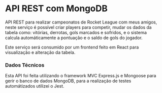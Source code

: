# API REST com MongoDB 
API REST para realizar campeonatos de Rocket League com meus amigos, neste serviço é possível criar players para competir, mudar os dados da tabela como: vitórias, derrotas, gols marcados e sofridos, e o sistema calcula automáticamente a pontuação e o saldo de gols do jogador.

Este serviço será consumido por um frontend feito em React para visualização e alteração da tabela.

### Dados Técnicos 

Esta API foi feita utilizando o framework MVC Express.js e Mongoose para gerir o banco de dados MongoDB, para a realização de testes automátizados utilizei o Jest.

